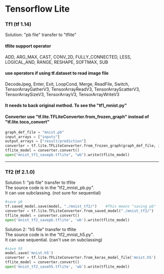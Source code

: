 # Tensorflow Lite  
### Tf1 (tf 1.14)  
Solution: "pb file" transfer to "tflite"   
   
#### tflite support operator  
ADD, ARG_MAX, CAST, CONV_2D, FULLY_CONNECTED, LESS, LOGICAL_AND, RANGE, RESHAPE, SOFTMAX, SUB  
#### use operators if using tf.dataset to read image file
DecodeJpeg, Enter, Exit, LoopCond, Merge, ReadFile, Switch, TensorArrayGatherV3, TensorArrayReadV3, TensorArrayScatterV3, TensorArraySizeV3, TensorArrayV3, TensorArrayWriteV3  
  
#### It needs to back original method.  To see the "tf1_mnist.py"  
#### Converter use "tf.lite.TFLiteConverter.from_frozen_graph" instead of "tf.lite.toco_convert"  
```python
graph_def_file = "mnist.pb"
input_arrays = ["inputs"]
output_arrays = ["result/prediction"]
converter = tf.lite.TFLiteConverter.from_frozen_graph(graph_def_file, input_arrays, output_arrays)
tflite_model = converter.convert()
open("mnist_tf1_savepb.tflite", "wb").write(tflite_model)
```
***

### Tf2 (tf 2.1.0)  
Solution 1: "pb file" transfer to tflite  
The source code is in the "tf2_mnist_pb.py".  
It can use subclassing. (not sure for sequential)
```python  
#save pb
tf.saved_model.save(model, "./mnist_tf2/")    #This means "saving pb"
converter = tf.lite.TFLiteConverter.from_saved_model("./mnist_tf2/")
tflite_model = converter.convert()
open('mnist_tf2_savepb.tflite', 'wb').write(tflite_model)
```  
  
Solution 2: "h5 file" transfer to tflite  
The source code is in the "tf2_mnist_h5.py".  
It can use sequential. (can't use on subclassing)  
```python
#save h5
model.save('mnist.h5')
converter = tf.lite.TFLiteConverter.from_keras_model_file('mnist.h5')
tflite_model = converter.convert()
open('mnist_tf2_saveh5.tflite', 'wb').write(tflite_model)
```

